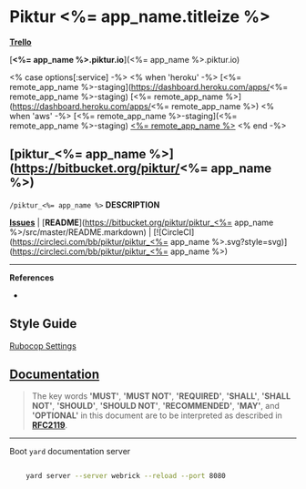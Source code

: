 <!--
  # @markup markdown
  # @title <%= app_name.titleize %>
-->

# Piktur <%= app_name.titleize %>

[**Trello**](https://trello.com/b/rfyc6HpD/pikturapp-jan16)

[**<%= app_name %>.piktur.io**](<%= app_name %>.piktur.io)

<% case options[:service] -%>
<% when 'heroku' -%>
[<%= remote_app_name %>-staging](https://dashboard.heroku.com/apps/<%= remote_app_name %>-staging)
[<%= remote_app_name %>](https://dashboard.heroku.com/apps/<%= remote_app_name %>)
<% when 'aws' -%>
[<%= remote_app_name %>-staging](<%= remote_app_name %>-staging)
[<%= remote_app_name %>](<%= remote_app_name %>)
<% end -%>

## [piktur_<%= app_name %>](https://bitbucket.org/piktur/<%= app_name %>)

`/piktur_<%= app_name %>` **DESCRIPTION**

[**Issues**](/issues) | [**README**](https://bitbucket.org/piktur/piktur_<%= app_name %>/src/master/README.markdown) | [![CircleCI](https://circleci.com/bb/piktur/piktur_<%= app_name %>.svg?style=svg)](https://circleci.com/bb/piktur/piktur_<%= app_name %>)

---

**References**

- [](#)

## Style Guide

[Rubocop Settings](https://bitbucket.org/piktur/piktur_core/src/master/.rubocop.yml)

## [Documentation](docs.piktur.io)

> The key words **'MUST'**, **'MUST NOT'**, **'REQUIRED'**, **'SHALL'**, **'SHALL NOT'**, **'SHOULD'**, **'SHOULD NOT'**, **'RECOMMENDED'**, **'MAY'**, and **'OPTIONAL'** in this document are to be interpreted as described in **[RFC2119](https://tools.ietf.org/html/rfc2119)**.

---

Boot `yard` documentation server

```sh

    yard server --server webrick --reload --port 8080

```
